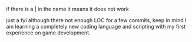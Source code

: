 if there is a | in the name it means it does not work

just a fyi although there not enough LOC for a few commits, keep in mind I am learning a completely new coding language and scripting with my first experience on game development.

